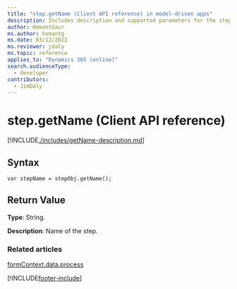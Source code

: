 ```yaml
---
title: "step.getName (Client API reference) in model-driven apps"
description: Includes description and supported parameters for the step.getName method.
author: HemantGaur
ms.author: hemantg
ms.date: 03/12/2022
ms.reviewer: jdaly
ms.topic: reference
applies_to: "Dynamics 365 (online)"
search.audienceType: 
  - developer
contributors:
  - JimDaly
---
```

# step.getName (Client API reference)



[!INCLUDE[./includes/getName-description.md](./includes/getName-description.md)]

## Syntax

`var stepName = stepObj.getName();`

## Return Value

**Type**: String. 

**Description**: Name of the step.

### Related articles
 
[formContext.data.process](../../formContext-data-process.md)

[!INCLUDE[footer-include](../../../../../../includes/footer-banner.md)]
